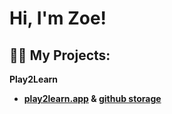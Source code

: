 <h1>Hi, I'm Zoe! <br/></h1>

<h2>👩‍💻 My Projects:</h2>

<b>Play2Learn<b>
- [play2learn.app](https://www.play2learn.app/) & [github storage](https://github.com/zkp117/play2learn)
